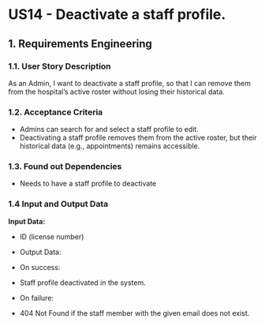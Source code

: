 # US14 - Deactivate a staff profile.


## 1. Requirements Engineering

### 1.1. User Story Description

As an Admin, I want to deactivate a staff profile, so that I can remove them from the hospital’s active roster without losing their historical data.
### 1.2. Acceptance Criteria

- Admins can search for and select a staff profile to edit.
- Deactivating a staff profile removes them from the active roster, but their historical data (e.g.,
  appointments) remains accessible.
### 1.3. Found out Dependencies

* Needs to have a staff profile to deactivate

### 1.4 Input and Output Data

**Input Data:**

- ID (license number) 
* Output Data:

* On success:

- Staff profile deactivated in the system.

* On failure:

- 404 Not Found if the staff member with the given email does not exist.

